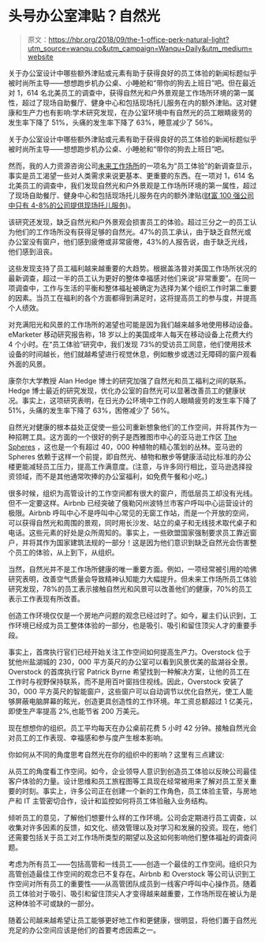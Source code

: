 # 头号办公室津贴？自然光

> 原文：<https://hbr.org/2018/09/the-1-office-perk-natural-light?utm_source=wanqu.co&utm_campaign=Wanqu+Daily&utm_medium=website>

 关于办公室设计中哪些额外津贴或元素有助于获得良好的员工体验的新闻标题似乎被时尚所主导——想想跑步机办公桌、小睡舱和“带你的狗去上班日”吧。但在最近对 1，614 名北美员工的调查中，获得自然光和户外景观是工作场所环境的第一属性，超过了现场自助餐厅、健身中心和包括现场托儿服务在内的额外津贴。这对健康和生产力也有影响:学术研究发现，在办公室环境中有自然光的员工眼睛疲劳的发生率下降了 51%，头痛的发生率下降了 63%，睡意减少了 56%。 

关于办公室设计中哪些额外津贴或元素有助于获得良好的员工体验的新闻标题似乎被时尚所主导——想想跑步机办公桌、小睡舱和“带你的狗去上班日”吧。

然而，我的人力资源咨询公司[未来工作场所](http://futureworkplace.com/)的一项名为“员工体验”的新调查显示，事实是员工渴望一些对人类需求来说更基本、更重要的东西。在一项对 1，614 名北美员工的调查中，我们发现自然光和户外景观是工作场所环境的第一属性，超过了现场自助餐厅、健身中心和包括现场托儿服务在内的额外津贴([财富 100 强公司中只有 4-8%的公司提供现场托儿服务](https://theoutline.com/post/1610/the-fortune-100-companies-that-offer-on-site-day-care-to-employees?zd=1&zi=ekcr2ymz))。

该研究还发现，缺乏自然光和户外景观会损害员工的体验。超过三分之一的员工认为他们的工作场所没有获得足够的自然光。47%的员工承认，由于缺乏自然光或办公室没有窗户，他们感到疲倦或非常疲倦，43%的人报告说，由于缺乏光线，他们感到沮丧。

这些发现支持了员工福利越来越重要的大趋势。根据盖洛普对美国工作场所状况的最新调查，超过一半的员工认为更好的整体幸福感对他们来说“非常重要”。在同一项调查中，工作与生活的平衡和整体福祉被确定为选择为某个组织工作时第二重要的因素。当员工在福利的各个方面都得到满足时，这将提高员工的参与度，并提高个人绩效。

对充满阳光和风景的工作场所的渴望也可能是因为我们越来越多地使用移动设备。eMarketer 移动研究报告称，18 岁以上的美国成年人每天在移动设备上花费大约 4 个小时。在“员工体验”研究中，我们发现 73%的受访员工同意，他们使用技术设备的时间越长，他们就越希望进行视觉休息，例如散步或透过无障碍的窗户观看外面的风景。

康奈尔大学教授 Alan Hedge 博士的研究加强了自然光和员工福利之间的联系。Hedge 博士最近的研究发现，优化办公室的自然光可以显著改善员工的健康状况。事实上，这项研究表明，在日光办公环境中工作的人眼睛疲劳的发生率下降了 51%，头痛的发生率下降了 63%，困倦减少了 56%。

自然光对健康的根本益处正促使一些公司重新想象他们的工作空间，并将其作为一种招聘工具。这方面的一个很好的例子是西雅图市中心的亚马逊工作区 [The Spheres](https://www.seattlespheres.com/) ，这也是一个有超过 40，000 种植物的精心策划的丛林。亚马逊的 Spheres 依赖于这样一个前提，即自然光、植物和散步等健康活动比标准的办公楼更能减轻员工压力，提高工作满意度。(注意，与许多同行相比，亚马逊选择投资领域，而不是其他通常吹捧的办公室福利，如免费午餐和小吃。)

很多时候，组织为高管设计的工作空间都有很大的窗户，而低层员工却没有光线。但不一定要这样。Airbnb 已经突破了俄勒冈州波特兰市客户呼叫中心运营设计的极限。Airbnb 呼叫中心不是呼叫中心常见的无窗工作站，而是一个开放的空间，可以获得自然光和周围的景观，同时用长沙发、站立的桌子和无线技术取代桌子和电话。这些元素的好处是众所周知的。事实上，一些欧盟国家强制要求员工靠近窗户，并将其作为国家建筑法规的一部分！这是因为他们意识到缺乏自然光会伤害整个员工的体验，从上到下，从组织。

当然，自然光并不是工作场所健康的唯一重要方面。例如，一项经常被引用的哈佛研究表明，改善空气质量会导致精神认知能力大幅提升。但未来工作场所员工体验研究发现，78%的员工表示接触自然光和风景可以改善他们的健康，70%的员工表示工作表现有所改善。

创造工作环境仅仅是一个房地产问题的观念已经过时了。如今，雇主们认识到，工作环境已经成为员工整体体验的一部分，也是吸引、吸引和留住顶尖人才的重要手段。

事实上，首席执行官们已经开始关注工作空间如何提高生产力。Overstock 位于犹他州盐湖城的 230，000 平方英尺的办公室可以看到风景优美的盐湖谷全景。Overstock 的首席执行官 Patrick Byrne 希望找到一种解决方案，让他的员工在工作时与视野保持联系，而不是用百叶窗挡住视线。因此，Overstock 安装了 30，000 平方英尺的智能窗户，这些窗户可以自动调节以优化自然光，使工人能够屏蔽电脑屏幕的眩光，创造更具创造性的工作环境。年工资总额超过 1 亿美元，即使生产率提高 2%,也能节省 200 万美元。

现在想想你的组织。员工平均每天在办公桌前花费 5 小时 42 分钟。接触自然光会对员工的工作表现、幸福感和参与度产生根本影响。

你如何从不同的角度思考自然光在你的组织中的影响？这里有三点建议:

从员工的角度看工作空间。如今，企业领导人意识到创造员工体验以反映公司最佳客户体验的力量。设计思维和员工旅程图等工具现在经常被用来了解对员工至关重要的时刻。事实上，许多公司正在创建一个新的工作角色，员工体验主管，与房地产和 IT 主管密切合作，设计和监控如何将员工体验融入业务结构。

倾听员工的意见，了解他们想要什么样的工作环境。公司会定期进行员工调查，以收集对许多因素的反馈，如文化、绩效管理以及对学习和发展的投资。现在，他们还需要包括关于员工对工作场所类型的期望以及这如何影响他们整体福祉的调查问题。

考虑为所有员工——包括高管和一线员工——创造一个最佳的工作空间。组织只为高管创造最佳工作空间的观念已不复存在。Airbnb 和 Overstock 等公司认识到工作空间对所有员工的重要性——从高管团队成员到一线客户呼叫中心操作员。随着员工体验对于吸引、吸引和留住顶尖人才变得越来越重要，工作场所现在被认为是这种体验不可或缺的一部分。

随着公司越来越希望让员工能够更好地工作和更健康，很明显，将他们置于自然光充足的办公空间应该是他们的首要考虑因素之一。